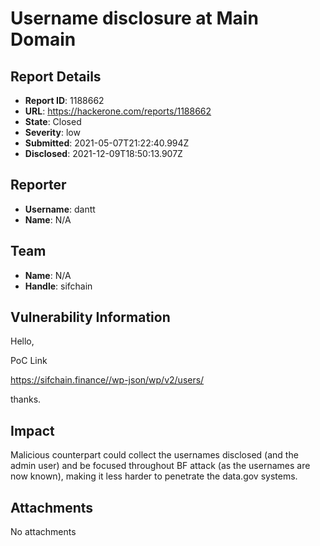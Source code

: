 # Username disclosure at Main Domain

## Report Details
- **Report ID**: 1188662
- **URL**: https://hackerone.com/reports/1188662
- **State**: Closed
- **Severity**: low
- **Submitted**: 2021-05-07T21:22:40.994Z
- **Disclosed**: 2021-12-09T18:50:13.907Z

## Reporter
- **Username**: dantt
- **Name**: N/A

## Team
- **Name**: N/A
- **Handle**: sifchain

## Vulnerability Information
Hello,

PoC Link

https://sifchain.finance//wp-json/wp/v2/users/

thanks.

## Impact

Malicious counterpart could collect the usernames disclosed (and the admin user) and be focused throughout BF attack (as the usernames are now known), making it less harder to penetrate the data.gov systems.

## Attachments
No attachments

